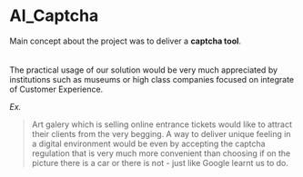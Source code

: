 # AI_Captcha


Main concept about the project was to deliver a **captcha tool**.
<br/>
<br/>
<br/>
The practical usage of our solution would be very much appreciated by institutions                                                         such as museums or high class companies focused on integrate of Customer Experience.

*Ex.*                                                                                                                                     
> Art galery which is selling online entrance tickets would like to attract their clients from the very begging. A way to deliver unique feeling in a digital environment would be even by accepting the captcha regulation that is very much more convenient than choosing if on the picture there is a car or there is not - just like Google learnt us to do.

